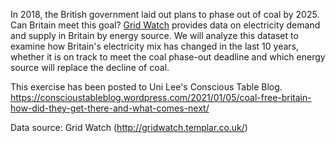 In 2018, the British government laid out plans to phase out of coal by 2025. Can Britain meet this goal? [Grid Watch](http://gridwatch.templar.co.uk/) provides data on electricity demand and supply in Britain by energy source. We will analyze this dataset to examine how Britain's electricity mix has changed in the last 10 years, whether it is on track to meet the coal phase-out deadline and which energy source will replace the decline of coal. 

This exercise has been posted to Uni Lee's Conscious Table Blog. https://conscioustableblog.wordpress.com/2021/01/05/coal-free-britain-how-did-they-get-there-and-what-comes-next/

Data source: Grid Watch (http://gridwatch.templar.co.uk/)
